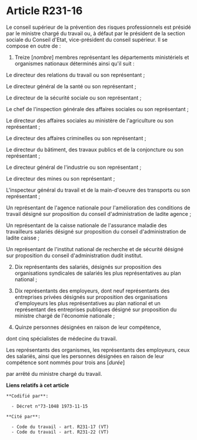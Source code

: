 # Article R231-16

Le conseil supérieur de la prévention des risques professionnels est présidé par le ministre chargé du travail ou, à défaut
par le président de la section sociale du Conseil d'Etat, vice-président du conseil supérieur. Il se compose en outre de :

1. Treize [*nombre*] membres représentant les départements ministériels et organismes nationaux déterminés ainsi qu'il suit :

Le directeur des relations du travail ou son représentant ;

Le directeur général de la santé ou son représentant ;

Le directeur de la sécurité sociale ou son représentant ;

Le chef de l'inspection générale des affaires sociales ou son représentant ;

Le directeur des affaires sociales au ministère de l'agriculture ou son représentant ;

Le directeur des affaires criminelles ou son représentant ;

Le directeur du bâtiment, des travaux publics et de la conjoncture ou son représentant ;

Le directeur général de l'industrie ou son représentant ;

Le directeur des mines ou son représentant ;

L'inspecteur général du travail et de la main-d'oeuvre des transports ou son représentant ;

Un représentant de l'agence nationale pour l'amélioration des conditions de travail désigné sur proposition du conseil
d'administration de ladite agence ;

Un représentant de la caisse nationale de l'assurance maladie des travailleurs salariés désigné sur proposition du conseil
d'administration de ladite caisse ;

Un représentant de l'institut national de recherche et de sécurité désigné sur proposition du conseil d'administration dudit
institut.

2. Dix représentants des salariés, désignés sur proposition des organisations syndicales de salariés les plus représentatives
au plan national ;

3. Dix représentants des employeurs, dont neuf représentants des entreprises privées désignés sur proposition des
organisations d'employeurs les plus représentatives au plan national et un représentant des entreprises publiques désigné sur
proposition du ministre chargé de l'économie nationale ;

4. Quinze personnes désignées en raison de leur compétence,

dont cinq spécialistes de médecine du travail.

Les représentants des organismes, les représentants des employeurs, ceux des salariés, ainsi que les personnes désignées en
raison de leur compétence sont nommés pour trois ans [*durée*]

par arrêté du ministre chargé du travail.

**Liens relatifs à cet article**

	**Codifié par**:

	  - Décret n°73-1048 1973-11-15

	**Cité par**:

	  - Code du travail - art. R231-17 (VT)
	  - Code du travail - art. R231-22 (VT)
